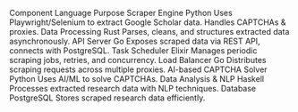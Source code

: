 Component	Language	Purpose
Scraper Engine	Python	Uses Playwright/Selenium to extract Google Scholar data. Handles CAPTCHAs & proxies.
Data Processing	Rust	Parses, cleans, and structures extracted data asynchronously.
API Server	Go	Exposes scraped data via REST API, connects with PostgreSQL.
Task Scheduler	Elixir	Manages periodic scraping jobs, retries, and concurrency.
Load Balancer	Go	Distributes scraping requests across multiple proxies.
AI-based CAPTCHA Solver	Python	Uses AI/ML to solve CAPTCHAs.
Data Analysis & NLP	Haskell	Processes extracted research data with NLP techniques.
Database	PostgreSQL	Stores scraped research data efficiently.